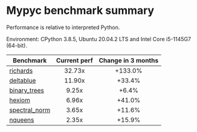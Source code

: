 # Mypyc benchmark summary

Performance is relative to interpreted Python.

Environment: CPython 3.8.5, Ubuntu 20.04.2 LTS and Intel Core i5-1145G7 (64-bit).

| Benchmark | Current perf | Change in 3 months |
| --- | :---: | :---: |
| [richards](benchmarks/richards.md) | 32.73x | +133.0% |
| [deltablue](benchmarks/deltablue.md) | 11.90x | +33.4% |
| [binary_trees](benchmarks/binary_trees.md) | 9.25x | +6.4% |
| [hexiom](benchmarks/hexiom.md) | 6.96x | +41.0% |
| [spectral_norm](benchmarks/spectral_norm.md) | 3.65x | +11.6% |
| [nqueens](benchmarks/nqueens.md) | 2.35x | +15.9% |
